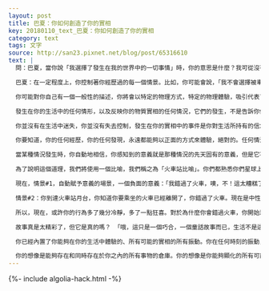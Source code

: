```yaml
---
layout: post
title: 巴夏：你如何創造了你的實相
key: 20180110_text_巴夏：你如何創造了你的實相
category: text
tags: 文字
source: http://san23.pixnet.net/blog/post/65316610
text: |
  問：巴夏，當你說「我選擇了發生在我的世界中的一切事情」時，你的意思是什麼？我可從沒有刻意地選擇過發生在我身上的一些事情！

  巴夏：在一定程度上，你控制著你經歷過的每一個情景。比如，你可能會說，「我不會選擇被車撞，為什麼我要選擇那種事情呢？」當我們說你選擇了你的實相時，我們並不是真地說你專門選擇了一個它將要顯化的特定的方式。我們談論的是，你的信念系統和任何最強烈的情緒，將會把那些最準確地代表了你認為（關於你自己的）最真實的基本觀念、想法或信念的物質體驗類型，吸引到你的實相中。

  你可能對你自己有一個一般性的描述，你將會以特定的物理方式，特定的物理體驗，吸引代表了能夠實現或顯化或反映你持有的一般信念的阻力最小的路徑的體驗。我們並不是說你肯定、正好希望被車撞。不過，如果一個人糾纏於安全和不安全、受害者和非受害者這樣的想法和問題，以及在許多不同的層面上他都感到不安全的恐懼，那麼，這樣的恐懼自身將會吸引最可能發生的事件，向這個人明確無誤顯示出他所持有的那些負面信念。

  發生在你的生活中的任何情形，以及反映你的物質實相的任何情況，它們的發生，不是告訴你你被卡住了，不是告訴你你失敗了。在你生活中發生的那些情況以及你的體驗，它們的發生，是在告訴你你的信念是什麼。這樣，如果你不喜歡你的信念，你可以改變它。你的物質實相是你的反饋機制，所以，作為一個物質存有，在你存在的每一刻，你都會不斷地給予你自己一個機會，來評估和衡量你正在相信的信念系統，一個片刻接著一個片刻接著一個片刻。

  你並沒有在生活中迷失，你並沒有失去控制，發生在你的實相中的事件是你對生活所持有的信念的反映。所以，經由你的生活中的事件，通過你自己，你總是被給予這樣的機會：確定你持有的信念是否是你希望持有的信念。你持有的那些信念，並不是告訴你你無法擺脫你已經擁有的東西，也不是告訴你在生活中你失敗了，而是告訴你實際上你是多麼的自由！因為，在每一個時刻，你都有機會準確地知道你最強烈的信念是什麼，因為你最強烈的信念必然總是在物質實相中你的周圍彰顯出來。這是非常簡單的事。如果你讓你的信念變得清晰的話，這也是非常透明的事。對所有的人來說都是這樣。

  你要知道，你的任何經歷，你的任何發現，永遠都能夠以正面的方式來體驗，絕對的。任何情況，任何情形，從根本上來說都是中性的，完全沒有任何意義。沒有任何情況或情形具有先天的意義。可以這樣說，那些意義只是道具或表面特徵。你被教導賦予它們某些意義，如此，這個賦予過程變成了無意識的過程。

  當某種情況發生時，你自動地相信，你感知到的意義就是那種情況的先天固有的意義，但是它不是的。當情況發生時，它本來是中性的，是你無意識地把你被教導賦予它的意義賦給了它。你賦給這個中性的情況的意義，絕對地、徹底地、完全地決定了你從這個情況中得到的結果。你賦予它正面的意義，你就會收穫正面的結果和體驗。你賦予它負面的意義，你就會收穫負面的結果和體驗。

  為了說明這個道理，我們將使用一個比喻，我們稱之為「火車站比喻」。你們都熟悉你們星球上的火車，是吧？假如你一門心思地火速趕往火車站，因為你有一個非常重要的會見。這個會見將會把你生活中的事件扭轉到你真正喜歡的方向上，所以你知道你不願意錯過這次會見。因此，你盡力確保你能夠按時趕上那輛火車。你最終抵達火車站，站在月台上，你往下看著鐵軌…你意識到火車已經走了，你錯過了火車！

  現在，情景#1，自動賦予意義的場景，一個負面的意義：「我錯過了火車，噢，不！這太糟糕了，太可怕了，簡直是一場災難！噢，今天真倒霉。我再也不能完成這個會見了，我永遠不能做我真正想做的事了，這個會見太重要了。我錯過了火車，我現在太惱火了，我現在對什麼都不滿意。」你感到自己很不幸，或者你很憤怒你或者不表現出你的負面感受，獨自承受這種壞心情，或者如果你更喜歡有人作伴，你會邊跺腳邊抱怨，讓你周圍的每一個人的心情變壞，像你自己一樣不幸。現在，你一邊離開火車站，一邊跺腳抱怨。

  情景#2：你到達火車站月台，你知道你要乘坐的火車已經離開了，你錯過了火車。現在是中性的情況。你對你自己說：「我知道，因為我選擇知道，我是一個積極彰顯的人。我也知道，根本沒有任何事情中斷我選擇的道路。我知道，因為我明白我是誰、我是什麼，而我的決定也基於這種認識，所以發生在我的生活中的一切，必然是我選擇的道路的一部分，沒有任何事情中斷它。因此，對於沒有趕上火車這件事，即使我無法理解為什麼會這樣，它也一定以一種正面的方式服務於我。哦，真快樂！哦，真快樂！哦，真快樂！驚喜發生了！現在，我給了自己一個美妙的驚喜，那麼，接下來會發生什麼呢？」

  所以，現在，或許你的行為多了幾分冷靜，多了一點狂喜。對於為什麼你會錯過火車，你開始思考所有正面的原因—你知道你已經盡了力。在你陷入沉思的時候，你待在月台上的時間比情景#1中你生氣跺腳的時間要長一點。突然，你感到你的肩膀被輕拍了一下，你轉過身，看到了你已經十年未見過面的朋友站在那裡，而他剛剛從你準備乘坐的火車上下來。他告訴你，他到這裡準備給你一個驚喜。（你發現）他實際上比你最初準備坐火車趕去會見的那個人，能夠更好地服務於你想做的事。「現在我終於明白為什麼我會錯過那輛火車，那是為了不讓我錯過你啊！因為你，我的朋友，實際上更加準確地、真實地代表了我選擇成為的道路和我可以在生活中提供的服務。」

  故事真是太精彩了，但它是真的嗎？ 「哦，這只是一個巧合，一個童話故事而已，生活不是這個樣子的」哦，是的，它是的！當你順其自然時，生活就會按照那樣的方式精確地運作。因為一切事物連接著其他一切事物。同步和巧合併不是偶然。巧合的事件實際上是同時彰顯的事件。這並不意味著那是意外，這只是意味著它們是平行的、並列的和相互作用的事件。

  你已經內置了你能夠在你的生活中體驗的、所有可能的實相的所有振動。你在任何時刻的振動，你的情緒振動，完全決定了那些可能的實相中的哪一個實相會被你顯化到物質體驗中。你本質上是全息的，你結構上也是全息的，這意味著無論何時何地，每一點、每一處都有能力顯化整體的任意部分。你的振動完全決定了全息整體的哪一方面會被你體驗為你的物質實相。（所以，任何情況）你賦予它正面的意義，你就會收穫正面的結果。你賦予它負面的意義，你就會收穫負面的結果。

  你的想像是能夠存在和同時存在於你之內的所有事物的倉庫。你的想像是你能夠顯化的所有可能實相的模板和藍圖。情緒是你的想像藍圖的啟動開關。你的情緒決定了哪一個特定的藍圖，哪一個特定的模板將會顯化出來。如果你有正面/積極的情緒：興奮、喜悅、強烈的心願和狂喜，你會啟動正面的藍圖。如果你感到恐懼、疑慮、內疚和被指責，那會啟動負面的藍圖。它就是這樣簡單。這是簡單的物理現象，簡單的物理過程。
---
```


{%- include algolia-hack.html -%}
